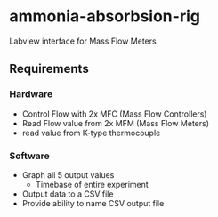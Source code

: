 # ammonia-absorbsion-rig
 Labview interface for Mass Flow Meters
 
 
## Requirements

### Hardware 
 - Control Flow with 2x MFC (Mass Flow Controllers)
 - Read Flow value from 2x MFM (Mass Flow Meters)
 - read value from K-type thermocouple

### Software
- Graph all 5 output values
	- Timebase of entire experiment
- Output data to a CSV file
- Provide ability to name CSV output file

 

